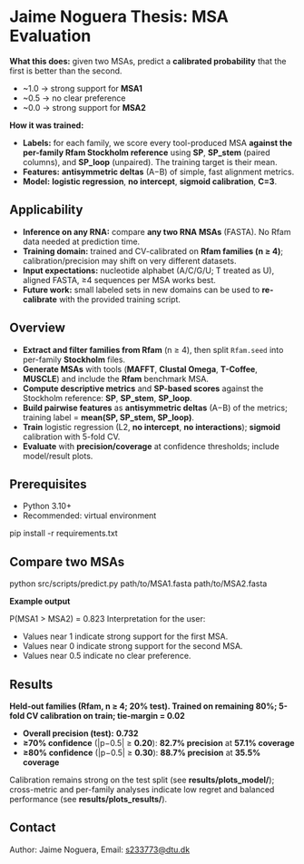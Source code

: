 # Jaime Noguera Thesis: MSA Evaluation

**What this does:** given two MSAs, predict a **calibrated probability** that the first is better than the second.

- ~1.0 → strong support for **MSA1**
- ~0.5 → no clear preference
- ~0.0 → strong support for **MSA2**

**How it was trained:**
- **Labels:** for each family, we score every tool-produced MSA **against the per-family Rfam Stockholm reference** using **SP**, **SP_stem** (paired columns), and **SP_loop** (unpaired). The training target is their mean.
- **Features:** **antisymmetric deltas** (A−B) of simple, fast alignment metrics.
- **Model:** **logistic regression**, **no intercept**, **sigmoid calibration**, **C=3**.

## Applicability

- **Inference on any RNA:** compare **any two RNA MSAs** (FASTA). No Rfam data needed at prediction time.
- **Training domain:** trained and CV-calibrated on **Rfam families (n ≥ 4)**; calibration/precision may shift on very different datasets.
- **Input expectations:** nucleotide alphabet (A/C/G/U; T treated as U), aligned FASTA, ≥4 sequences per MSA works best.
- **Future work:** small labeled sets in new domains can be used to **re-calibrate** with the provided training script.

## Overview

- **Extract and filter families from Rfam** (n ≥ 4), then split `Rfam.seed` into per-family **Stockholm** files.
- **Generate MSAs** with tools (**MAFFT**, **Clustal Omega**, **T-Coffee**, **MUSCLE**) and include the **Rfam** benchmark MSA.
- **Compute descriptive metrics** and **SP-based scores** against the Stockholm reference: **SP**, **SP_stem**, **SP_loop**.
- **Build pairwise features** as **antisymmetric deltas** (A−B) of the metrics; training label = **mean(SP, SP_stem, SP_loop)**.
- **Train** logistic regression (L2, **no intercept**, **no interactions**); **sigmoid** calibration with 5-fold CV.
- **Evaluate** with **precision/coverage** at confidence thresholds; include model/result plots.

## Prerequisites

- Python 3.10+
- Recommended: virtual environment

pip install -r requirements.txt


## Compare two MSAs

python src/scripts/predict.py path/to/MSA1.fasta path/to/MSA2.fasta

**Example output**

P(MSA1 > MSA2) = 0.823
Interpretation for the user:
- Values near 1 indicate strong support for the first MSA.
- Values near 0 indicate strong support for the second MSA.
- Values near 0.5 indicate no clear preference.

## Results  
**Held-out families (Rfam, n ≥ 4; 20% test). Trained on remaining 80%; 5-fold CV calibration on train; tie-margin = 0.02**  

- **Overall precision (test):** **0.732**  
- **≥70% confidence** (|p−0.5| ≥ **0.20**): **82.7% precision** at **57.1% coverage**  
- **≥80% confidence** (|p−0.5| ≥ **0.30**): **88.7% precision** at **35.5% coverage**  

Calibration remains strong on the test split (see **results/plots_model/**); cross-metric and per-family analyses indicate low regret and balanced performance (see **results/plots_results/**).



## Contact

Author: Jaime Noguera, Email: s233773@dtu.dk

